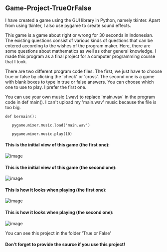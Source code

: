 ## Game-Project-TrueOrFalse

I have created a game using the GUI library in Python, namely tkinter. Apart from using tkinter, I also use pygame to create sound effects.

This game is a game about right or wrong for 30 seconds in Indonesian. The existing questions consist of various kinds of questions that can be entered according to the wishes of the program maker. Here, there are some questions about mathematics as well as other general knowledge. I made this program as a final project for a computer programming course that I took.

There are two different program code files. The first, we just have to choose true or false by clicking the 'check' or 'cross'. The second one is a game with blank boxes to type in true or false answers. You can choose which one to use to play. I prefer the first one.

You can use your own music (.wav) to replace 'main.wav' in the program code in def main(). I can't upload my 'main.wav' music because the file is too big.
   
	def bermain():
   
       pygame.mixer.music.load('main.wav')
       
       pygame.mixer.music.play(10)

#### This is the initial view of this game (the first one):
![image](https://user-images.githubusercontent.com/99526319/162600384-1ff39cd8-49d6-4db6-8bbd-b6f068d5184a.png)

#### This is the initial view of this game (the second one):
![image](https://user-images.githubusercontent.com/99526319/162600397-3314b8c7-de29-499b-9f1f-a284e4e223d0.png)

#### This is how it looks when playing (the first one):
![image](https://user-images.githubusercontent.com/99526319/162600474-ddef8c1f-fab7-4dc7-ba4f-7fef95620bfb.png)

#### This is how it looks when playing (the second one):
![image](https://user-images.githubusercontent.com/99526319/162600408-f98c3c73-a69c-44e6-bd91-e581af8f40a5.png)

You can see this project in the folder 'True or False'

#### Don't forget to provide the source if you use this project!
